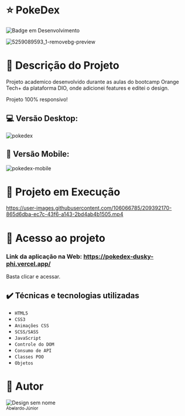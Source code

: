 # :star: PokeDex
![Badge em Desenvolvimento](http://img.shields.io/static/v1?label=STATUS&message=CONCLUÍDO&color=GREEN&style=for-the-badge)

![5259089593_1-removebg-preview](https://user-images.githubusercontent.com/106066785/209391904-7de9440c-5069-4819-bf87-5ca14cfc563f.png)



# :door: Descrição do Projeto

Projeto academico desenvolvido durante as aulas do bootcamp Orange Tech+ da plataforma DIO, onde adicionei features e editei o design.


Projeto 100% responsivo!

##  :computer:  Versão Desktop:
![pokedex](https://user-images.githubusercontent.com/106066785/209392082-afa5acd8-9a2a-45a5-acaa-0f0ddf5e8362.png)



## :iphone: Versão Mobile:
![pokedex-mobile](https://user-images.githubusercontent.com/106066785/209392084-f6031080-3fd0-4965-a031-4027d6de1f5a.png)


# :hammer: Projeto em Execução


https://user-images.githubusercontent.com/106066785/209392170-865d6dba-ec7c-43f6-a143-2bd4ab4b1505.mp4


# 📁 Acesso ao projeto

### Link da aplicação na Web: https://pokedex-dusky-phi.vercel.app/

Basta clicar e acessar.

## ✔️ Técnicas e tecnologias utilizadas

- ``HTML5``
- ``CSS3``
- ``Animações CSS``
- ``SCSS/SASS``
- ``JavaScript``
- ``Controle do DOM``
- ``Consumo de API``
- ``Classes POO``
- ``Objetos``

# :boy: Autor
![Design sem nome](https://user-images.githubusercontent.com/106066785/209356927-d0162605-f53a-4d25-badc-7504c22785ef.png)
[<br><sub>Abelardo Júnior</sub>](https://www.linkedin.com/in/abelardo-junior/) 

